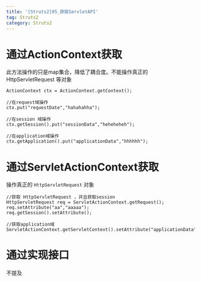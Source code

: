 ```yaml
---
title: '[Struts2]05_获取ServletAPI'
tag: Struts2
category: Struts2
---
```



# 通过ActionContext获取
此方法操作的只是map集合，降低了耦合度。不能操作真正的 HttpServletRequest 等对象
```
ActionContext ctx = ActionContext.getContext();

//在request域操作
ctx.put("requestDate","hahahahha");

//在session 域操作
ctx.getSession().put("sessionData","heheheheh");

//在application域操作
ctx.getApplication().put("applicationData","hhhhhh");

```

# 通过ServletActionContext获取
操作真正的 `HttpServletRequest` 对象

```
//获取 HttpServletRequest ，并且获取session
HttpServletRequest req = ServletActionContext.getRequest();
req.setAttribute("aa","aaaaa");
req.getSession().setAttribute();

//获取application域
ServletActionContext.getServletContext().setAttribute("applicationData","a");

```

# 通过实现接口
不提及